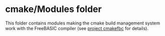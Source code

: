 cmake/Modules folder
====================

This folder contains modules making the cmake build management system
work with the FreeBASIC compiler (see
[project cmakefbc](https://github.com/DTJF/cmakefbc) for details).
